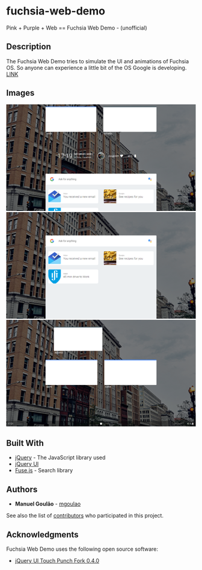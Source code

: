 # fuchsia-web-demo
Pink + Purple + Web == Fuchsia Web Demo - (unofficial)

## Description

The Fuchsia Web Demo tries to simulate the UI and animations of Fuchsia OS. So anyone can experience a little bit of the OS Google is developing. [LINK](https://mgoulao.github.io/fuchsia-web-demo/)

## Images

![alt text](https://github.com/mgoulao/fuchsia-web-demo/blob/master/resources/print_1.png)
![alt text](https://github.com/mgoulao/fuchsia-web-demo/blob/master/resources/print_2.png)
![alt text](https://github.com/mgoulao/fuchsia-web-demo/blob/master/resources/print_3.png)

## Built With

* [jQuery](https://jquery.com/) - The JavaScript library used
* [jQuery UI](https://jqueryui.com/)
* [Fuse.js](http://fusejs.io/) - Search library

## Authors

* **Manuel Goulão** - [mgoulao](https://github.com/mgoulao)

See also the list of [contributors](https://github.com/mgoulao/fuchsia-web-demo/contributors) who participated in this project.

## Acknowledgments

Fuchsia Web Demo uses the following open source software:
* [jQuery UI Touch Punch Fork 0.4.0](https://github.com/ivanmoralesv/jquery-ui-touch-punch)
